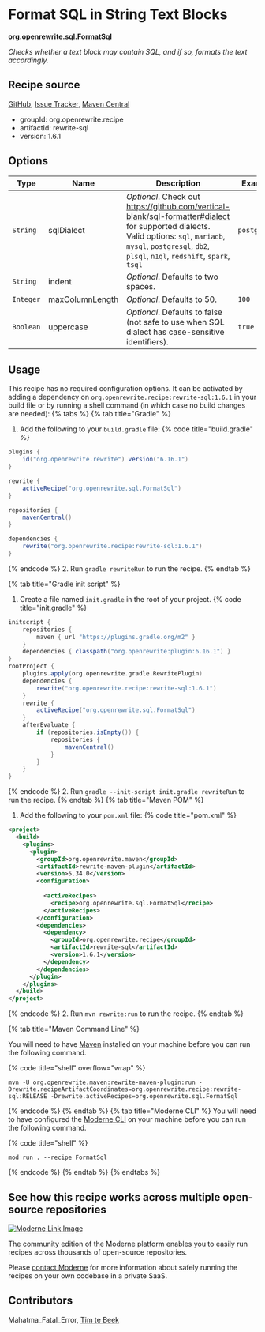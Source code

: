 # Format SQL in String Text Blocks

**org.openrewrite.sql.FormatSql**

_Checks whether a text block may contain SQL, and if so, formats the text accordingly._

## Recipe source

[GitHub](https://github.com/openrewrite/rewrite-sql/blob/main/src/main/java/org/openrewrite/sql/FormatSql.java), [Issue Tracker](https://github.com/openrewrite/rewrite-sql/issues), [Maven Central](https://central.sonatype.com/artifact/org.openrewrite.recipe/rewrite-sql/1.6.1/jar)

* groupId: org.openrewrite.recipe
* artifactId: rewrite-sql
* version: 1.6.1

## Options

| Type | Name | Description | Example |
| -- | -- | -- | -- |
| `String` | sqlDialect | *Optional*. Check out https://github.com/vertical-blank/sql-formatter#dialect for supported dialects. Valid options: `sql`, `mariadb`, `mysql`, `postgresql`, `db2`, `plsql`, `n1ql`, `redshift`, `spark`, `tsql` | `postgresql` |
| `String` | indent | *Optional*. Defaults to two spaces. | `    ` |
| `Integer` | maxColumnLength | *Optional*. Defaults to 50. | `100` |
| `Boolean` | uppercase | *Optional*. Defaults to false (not safe to use when SQL dialect has case-sensitive identifiers). | `true` |


## Usage

This recipe has no required configuration options. It can be activated by adding a dependency on `org.openrewrite.recipe:rewrite-sql:1.6.1` in your build file or by running a shell command (in which case no build changes are needed): 
{% tabs %}
{% tab title="Gradle" %}
1. Add the following to your `build.gradle` file:
{% code title="build.gradle" %}
```groovy
plugins {
    id("org.openrewrite.rewrite") version("6.16.1")
}

rewrite {
    activeRecipe("org.openrewrite.sql.FormatSql")
}

repositories {
    mavenCentral()
}

dependencies {
    rewrite("org.openrewrite.recipe:rewrite-sql:1.6.1")
}
```
{% endcode %}
2. Run `gradle rewriteRun` to run the recipe.
{% endtab %}

{% tab title="Gradle init script" %}
1. Create a file named `init.gradle` in the root of your project.
{% code title="init.gradle" %}
```groovy
initscript {
    repositories {
        maven { url "https://plugins.gradle.org/m2" }
    }
    dependencies { classpath("org.openrewrite:plugin:6.16.1") }
}
rootProject {
    plugins.apply(org.openrewrite.gradle.RewritePlugin)
    dependencies {
        rewrite("org.openrewrite.recipe:rewrite-sql:1.6.1")
    }
    rewrite {
        activeRecipe("org.openrewrite.sql.FormatSql")
    }
    afterEvaluate {
        if (repositories.isEmpty()) {
            repositories {
                mavenCentral()
            }
        }
    }
}
```
{% endcode %}
2. Run `gradle --init-script init.gradle rewriteRun` to run the recipe.
{% endtab %}
{% tab title="Maven POM" %}
1. Add the following to your `pom.xml` file:
{% code title="pom.xml" %}
```xml
<project>
  <build>
    <plugins>
      <plugin>
        <groupId>org.openrewrite.maven</groupId>
        <artifactId>rewrite-maven-plugin</artifactId>
        <version>5.34.0</version>
        <configuration>
          
          <activeRecipes>
            <recipe>org.openrewrite.sql.FormatSql</recipe>
          </activeRecipes>
        </configuration>
        <dependencies>
          <dependency>
            <groupId>org.openrewrite.recipe</groupId>
            <artifactId>rewrite-sql</artifactId>
            <version>1.6.1</version>
          </dependency>
        </dependencies>
      </plugin>
    </plugins>
  </build>
</project>
```
{% endcode %}
2. Run `mvn rewrite:run` to run the recipe.
{% endtab %}

{% tab title="Maven Command Line" %}

You will need to have [Maven](https://maven.apache.org/download.cgi) installed on your machine before you can run the following command.

{% code title="shell" overflow="wrap" %}
```shell
mvn -U org.openrewrite.maven:rewrite-maven-plugin:run -Drewrite.recipeArtifactCoordinates=org.openrewrite.recipe:rewrite-sql:RELEASE -Drewrite.activeRecipes=org.openrewrite.sql.FormatSql 
```
{% endcode %}
{% endtab %}
{% tab title="Moderne CLI" %}
You will need to have configured the [Moderne CLI](https://docs.moderne.io/moderne-cli/cli-intro) on your machine before you can run the following command.

{% code title="shell" %}
```shell
mod run . --recipe FormatSql
```
{% endcode %}
{% endtab %}
{% endtabs %}

## See how this recipe works across multiple open-source repositories

[![Moderne Link Image](/.gitbook/assets/ModerneRecipeButton.png)](https://app.moderne.io/recipes/org.openrewrite.sql.FormatSql)

The community edition of the Moderne platform enables you to easily run recipes across thousands of open-source repositories.

Please [contact Moderne](https://moderne.io/product) for more information about safely running the recipes on your own codebase in a private SaaS.

## Contributors
Mahatma_Fatal_Error, [Tim te Beek](mailto:timtebeek@gmail.com)
